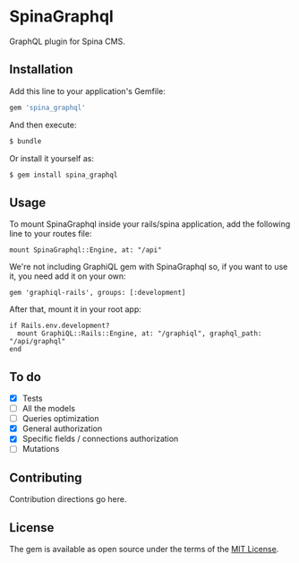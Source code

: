 # SpinaGraphql
GraphQL plugin for Spina CMS.

## Installation
Add this line to your application's Gemfile:

```ruby
gem 'spina_graphql'
```

And then execute:
```bash
$ bundle
```

Or install it yourself as:
```bash
$ gem install spina_graphql
```

## Usage
To mount SpinaGraphql inside your rails/spina application, add the following line to your routes file:

    mount SpinaGraphql::Engine, at: "/api"

We're not including GraphiQL gem with SpinaGraphql so, if you want to use it, you need add it on your own:

    gem 'graphiql-rails', groups: [:development]

After that, mount it in your root app:

    if Rails.env.development?
      mount GraphiQL::Rails::Engine, at: "/graphiql", graphql_path: "/api/graphql"
    end

## To do
- [x] Tests
- [ ] All the models
- [ ] Queries optimization
- [x] General authorization
- [x] Specific fields / connections authorization
- [ ] Mutations

## Contributing
Contribution directions go here.

## License
The gem is available as open source under the terms of the [MIT License](http://opensource.org/licenses/MIT).
